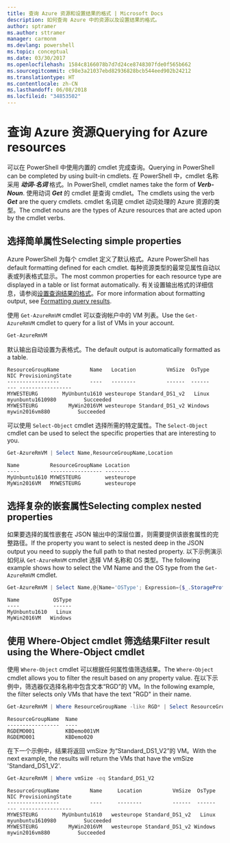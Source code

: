 ```yaml
---
title: 查询 Azure 资源和设置结果的格式 | Microsoft Docs
description: 如何查询 Azure 中的资源以及设置结果的格式。
author: sptramer
ms.author: sttramer
manager: carmonm
ms.devlang: powershell
ms.topic: conceptual
ms.date: 03/30/2017
ms.openlocfilehash: 1584c8166078b7d7d24ce8748307fde0f565b662
ms.sourcegitcommit: c98e3a21037ebd82936828bcb544eed902b24212
ms.translationtype: HT
ms.contentlocale: zh-CN
ms.lasthandoff: 06/08/2018
ms.locfileid: "34853502"
---
```

# <a name="querying-for-azure-resources"></a><span data-ttu-id="ffdaf-103">查询 Azure 资源</span><span class="sxs-lookup"><span data-stu-id="ffdaf-103">Querying for Azure resources</span></span>

<span data-ttu-id="ffdaf-104">可以在 PowerShell 中使用内置的 cmdlet 完成查询。</span><span class="sxs-lookup"><span data-stu-id="ffdaf-104">Querying in PowerShell can be completed by using built-in cmdlets.</span></span> <span data-ttu-id="ffdaf-105">在 PowerShell 中，cmdlet 名称采用 **_动词-名词_** 格式。</span><span class="sxs-lookup"><span data-stu-id="ffdaf-105">In PowerShell, cmdlet names take the form of **_Verb-Noun_**.</span></span> <span data-ttu-id="ffdaf-106">使用动词 **_Get_** 的 cmdlet 是查询 cmdlet。</span><span class="sxs-lookup"><span data-stu-id="ffdaf-106">The cmdlets using the verb **_Get_** are the query cmdlets.</span></span> <span data-ttu-id="ffdaf-107">cmdlet 名词是 cmdlet 动词处理的 Azure 资源的类型。</span><span class="sxs-lookup"><span data-stu-id="ffdaf-107">The cmdlet nouns are the types of Azure resources that are acted upon by the cmdlet verbs.</span></span>


## <a name="selecting-simple-properties"></a><span data-ttu-id="ffdaf-108">选择简单属性</span><span class="sxs-lookup"><span data-stu-id="ffdaf-108">Selecting simple properties</span></span>

<span data-ttu-id="ffdaf-109">Azure PowerShell 为每个 cmdlet 定义了默认格式。</span><span class="sxs-lookup"><span data-stu-id="ffdaf-109">Azure PowerShell has default formatting defined for each cmdlet.</span></span> <span data-ttu-id="ffdaf-110">每种资源类型的最常见属性自动以表或列表格式显示。</span><span class="sxs-lookup"><span data-stu-id="ffdaf-110">The most common properties for each resource type are displayed in a table or list format automatically.</span></span> <span data-ttu-id="ffdaf-111">有关设置输出格式的详细信息，请参阅[设置查询结果的格式](formatting-output.md)。</span><span class="sxs-lookup"><span data-stu-id="ffdaf-111">For more information about formatting output, see [Formatting query results](formatting-output.md).</span></span>

<span data-ttu-id="ffdaf-112">使用 `Get-AzureRmVM` cmdlet 可以查询帐户中的 VM 列表。</span><span class="sxs-lookup"><span data-stu-id="ffdaf-112">Use the `Get-AzureRmVM` cmdlet to query for a list of VMs in your account.</span></span>

```powershell
Get-AzureRmVM
```

<span data-ttu-id="ffdaf-113">默认输出自动设置为表格式。</span><span class="sxs-lookup"><span data-stu-id="ffdaf-113">The default output is automatically formatted as a table.</span></span>

```
ResourceGroupName          Name   Location          VmSize  OsType              NIC ProvisioningState
-----------------          ----   --------          ------  ------              --- -----------------
MYWESTEURG        MyUnbuntu1610 westeurope Standard_DS1_v2   Linux myunbuntu1610980         Succeeded
MYWESTEURG          MyWin2016VM westeurope Standard_DS1_v2 Windows   mywin2016vm880         Succeeded
```

<span data-ttu-id="ffdaf-114">可以使用 `Select-Object` cmdlet 选择所需的特定属性。</span><span class="sxs-lookup"><span data-stu-id="ffdaf-114">The `Select-Object` cmdlet can be used to select the specific properties that are interesting to you.</span></span>

```powershell
Get-AzureRmVM | Select Name,ResourceGroupName,Location
```

```
Name          ResourceGroupName Location
----          ----------------- --------
MyUnbuntu1610 MYWESTEURG        westeurope
MyWin2016VM   MYWESTEURG        westeurope
```

## <a name="selecting-complex-nested-properties"></a><span data-ttu-id="ffdaf-115">选择复杂的嵌套属性</span><span class="sxs-lookup"><span data-stu-id="ffdaf-115">Selecting complex nested properties</span></span>

<span data-ttu-id="ffdaf-116">如果要选择的属性嵌套在 JSON 输出中的深层位置，则需要提供该嵌套属性的完整路径。</span><span class="sxs-lookup"><span data-stu-id="ffdaf-116">If the property you want to select is nested deep in the JSON output you need to supply the full path to that nested property.</span></span> <span data-ttu-id="ffdaf-117">以下示例演示如何从 `Get-AzureRmVM` cmdlet 选择 VM 名称和 OS 类型。</span><span class="sxs-lookup"><span data-stu-id="ffdaf-117">The following example shows how to select the VM Name and the OS type from the `Get-AzureRmVM` cmdlet.</span></span>

```powershell
Get-AzureRmVM | Select Name,@{Name='OSType'; Expression={$_.StorageProfile.OSDisk.OSType}}
```

```
Name           OSType
----           ------
MyUnbuntu1610   Linux
MyWin2016VM   Windows
```

## <a name="filter-result-using-the-where-object-cmdlet"></a><span data-ttu-id="ffdaf-118">使用 Where-Object cmdlet 筛选结果</span><span class="sxs-lookup"><span data-stu-id="ffdaf-118">Filter result using the Where-Object cmdlet</span></span>

<span data-ttu-id="ffdaf-119">使用 `Where-Object` cmdlet 可以根据任何属性值筛选结果。</span><span class="sxs-lookup"><span data-stu-id="ffdaf-119">The `Where-Object` cmdlet allows you to filter the result based on any property value.</span></span> <span data-ttu-id="ffdaf-120">在以下示例中，筛选器仅选择名称中包含文本“RGD”的 VM。</span><span class="sxs-lookup"><span data-stu-id="ffdaf-120">In the following example, the filter selects only VMs that have the text "RGD" in their name.</span></span>

```powershell
Get-AzureRmVM | Where ResourceGroupName -like RGD* | Select ResourceGroupName,Name
```

```
ResourceGroupName  Name
-----------------  ----
RGDEMO001          KBDemo001VM
RGDEMO001          KBDemo020
```

<span data-ttu-id="ffdaf-121">在下一个示例中，结果将返回 vmSize 为“Standard_DS1_V2”的 VM。</span><span class="sxs-lookup"><span data-stu-id="ffdaf-121">With the next example, the results will return the VMs that have the vmSize 'Standard_DS1_V2'.</span></span>

```powershell
Get-AzureRmVM | Where vmSize -eq Standard_DS1_V2
```

```
ResourceGroupName          Name     Location          VmSize  OsType              NIC ProvisioningState
-----------------          ----     --------          ------  ------              --- -----------------
MYWESTEURG        MyUnbuntu1610   westeurope Standard_DS1_v2   Linux myunbuntu1610980         Succeeded
MYWESTEURG          MyWin2016VM   westeurope Standard_DS1_v2 Windows   mywin2016vm880         Succeeded
```

